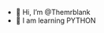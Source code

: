 - 👋 Hi, I’m @Themrblank
-  💞️ I am learning PYTHON

<!---
Themrblank/Themrblank is a ✨ special ✨ repository because its `README.md` (this file) appears on your GitHub profile.
You can click the Preview link to take a look at your changes.
--->
